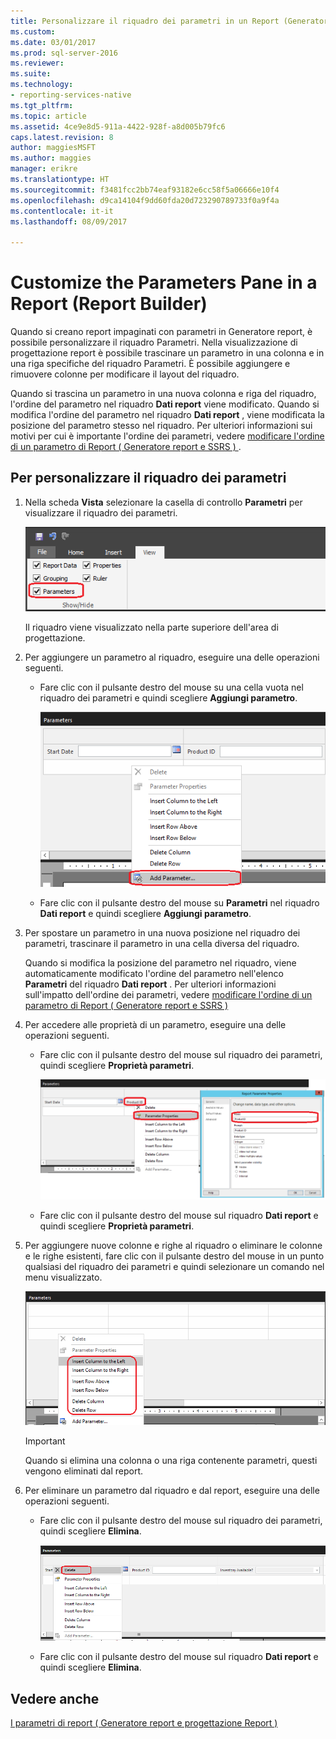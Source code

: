 ```yaml
---
title: Personalizzare il riquadro dei parametri in un Report (Generatore Report) | Documenti Microsoft
ms.custom: 
ms.date: 03/01/2017
ms.prod: sql-server-2016
ms.reviewer: 
ms.suite: 
ms.technology:
- reporting-services-native
ms.tgt_pltfrm: 
ms.topic: article
ms.assetid: 4ce9e8d5-911a-4422-928f-a8d005b79fc6
caps.latest.revision: 8
author: maggiesMSFT
ms.author: maggies
manager: erikre
ms.translationtype: HT
ms.sourcegitcommit: f3481fcc2bb74eaf93182e6cc58f5a06666e10f4
ms.openlocfilehash: d9ca14104f9dd60fda20d723290789733f0a9f4a
ms.contentlocale: it-it
ms.lasthandoff: 08/09/2017

---
```

# <a name="customize-the-parameters-pane-in-a-report-report-builder"></a>Customize the Parameters Pane in a Report (Report Builder)
  Quando si creano report impaginati con parametri in Generatore report, è possibile personalizzare il riquadro Parametri. Nella visualizzazione di progettazione report è possibile trascinare un parametro in una colonna e in una riga specifiche del riquadro Parametri. È possibile aggiungere e rimuovere colonne per modificare il layout del riquadro.  
  
 Quando si trascina un parametro in una nuova colonna e riga del riquadro, l'ordine del parametro nel riquadro **Dati report** viene modificato. Quando si modifica l'ordine del parametro nel riquadro **Dati report** , viene modificata la posizione del parametro stesso nel riquadro. Per ulteriori informazioni sui motivi per cui è importante l'ordine dei parametri, vedere [modificare l'ordine di un parametro di Report &#40; Generatore report e SSRS &#41; ](../../reporting-services/report-design/change-the-order-of-a-report-parameter-report-builder-and-ssrs.md).  
  
## <a name="to-customize-the-parameters-pane"></a>Per personalizzare il riquadro dei parametri  
  
1.  Nella scheda **Vista** selezionare la casella di controllo **Parametri** per visualizzare il riquadro dei parametri.  
  
     ![Riquadro parametri di accesso dalla scheda](../../reporting-services/report-design/media/ssrs-customparameter-accessparameterpanedesignmode.png "riquadro parametri di accesso dalla scheda")  
  
     Il riquadro viene visualizzato nella parte superiore dell'area di progettazione.  
  
2.  Per aggiungere un parametro al riquadro, eseguire una delle operazioni seguenti.  
  
    -   Fare clic con il pulsante destro del mouse su una cella vuota nel riquadro dei parametri e quindi scegliere **Aggiungi parametro**.  
  
         ![Aggiungere un nuovo parametro dal riquadro dei parametri](../../reporting-services/report-design/media/ssrs-customizeparameter-addnewparameter.png "aggiungere nuovo parametro dal riquadro dei parametri")  
  
    -   Fare clic con il pulsante destro del mouse su **Parametri** nel riquadro **Dati report** e quindi scegliere **Aggiungi parametro**.  
  
3.  Per spostare un parametro in una nuova posizione nel riquadro dei parametri, trascinare il parametro in una cella diversa del riquadro.  
  
     Quando si modifica la posizione del parametro nel riquadro, viene automaticamente modificato l'ordine del parametro nell'elenco **Parametri** del riquadro **Dati report** . Per ulteriori informazioni sull'impatto dell'ordine dei parametri, vedere [modificare l'ordine di un parametro di Report &#40; Generatore report e SSRS &#41;](../../reporting-services/report-design/change-the-order-of-a-report-parameter-report-builder-and-ssrs.md)  
  
4.  Per accedere alle proprietà di un parametro, eseguire una delle operazioni seguenti.  
  
    -   Fare clic con il pulsante destro del mouse sul riquadro dei parametri, quindi scegliere **Proprietà parametri**.  
  
         ![Accedere alle proprietà di parametro dal riquadro dei parametri](../../reporting-services/report-design/media/ssrs-customizeparameter-accessparameterproperties-composite.png "accedere alle proprietà di parametro dal riquadro dei parametri")  
  
    -   Fare clic con il pulsante destro del mouse sul riquadro **Dati report** e quindi scegliere **Proprietà parametri**.  
  
5.  Per aggiungere nuove colonne e righe al riquadro o eliminare le colonne e le righe esistenti, fare clic con il pulsante destro del mouse in un punto qualsiasi del riquadro dei parametri e quindi selezionare un comando nel menu visualizzato.  
  
     ![Aggiungere colonne e righe al riquadro dei parametri](../../reporting-services/report-design/media/ssrs-customparameter-addcolumnsrows.png "aggiungere colonne e righe al riquadro dei parametri")  
  
    > [!IMPORTANT]  
    >  Quando si elimina una colonna o una riga contenente parametri, questi vengono eliminati dal report.  
  
6.  Per eliminare un parametro dal riquadro e dal report, eseguire una delle operazioni seguenti.  
  
    -   Fare clic con il pulsante destro del mouse sul riquadro dei parametri, quindi scegliere  **Elimina**.  
  
         ![Eliminare i parametri dal riquadro dei parametri](../../reporting-services/report-design/media/ssrs-customparameter-deleteparameter.png "eliminare parametri dal riquadro dei parametri")  
  
    -   Fare clic con il pulsante destro del mouse sul riquadro **Dati report** e quindi scegliere **Elimina**.  
  
## <a name="see-also"></a>Vedere anche  
 [I parametri di report &#40; Generatore report e progettazione Report &#41;](../../reporting-services/report-design/report-parameters-report-builder-and-report-designer.md)  
  
  
